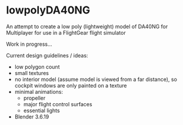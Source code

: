 # lowpolyDA40NG
An attempt to create a low poly (lightweight) model of DA40NG for Multiplayer for use in a FlightGear flight simulator

Work in progress...

Current design guidelines / ideas:
- low polygon count
- small textures
- no interior model (assume model is viewed from a far distance), so cockpit windows are only painted on a texture
- minimal animations:
  - propeller
  - major flight control surfaces
  - essential lights
- Blender 3.6.19
